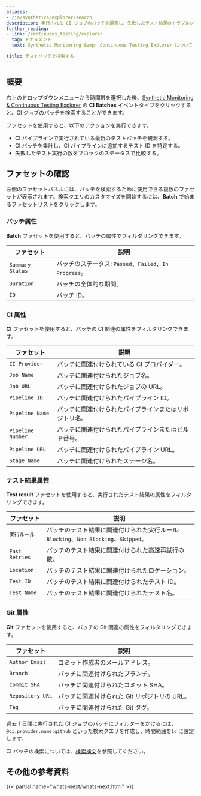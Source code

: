 ```yaml
---
aliases:
- /ja/synthetics/explorer/search
description: 実行された CI ジョブのバッチを調査し、失敗したテスト結果のトラブルシューティングを行います。
further_reading:
- link: /continuous_testing/explorer
  tag: ドキュメント
  text: Synthetic Monitoring &amp; Continuous Testing Explorer について

title: テストバッチを検索する
---
```


## 概要

右上のドロップダウンメニューから時間帯を選択した後、[Synthetic Monitoring & Continuous Testing Explorer][1] の **CI Batches** イベントタイプをクリックすると、CI ジョブのバッチを検索することができます。

ファセットを使用すると、以下のアクションを実行できます。

- CI パイプラインで実行されている最新のテストバッチを観測する。
- CI バッチを集計し、CI パイプラインに追加するテスト ID を特定する。
- 失敗したテスト実行の数をブロックのステータスで比較する。

## ファセットの確認

左側のファセットパネルには、バッチを検索するために使用できる複数のファセットが表示されます。検索クエリのカスタマイズを開始するには、**Batch** で始まるファセットリストをクリックします。

### バッチ属性

**Batch** ファセットを使用すると、バッチの属性でフィルタリングできます。

| ファセット            | 説明                                                 |
|------------------|-------------------------------------------------------------|
| `Summary Status` | バッチのステータス: `Passed`、`Failed`、`In Progress`。 |
| `Duration`       | バッチの全体的な期間。                          |
| `ID`             | バッチ ID。                                               |

### CI 属性

**CI** ファセットを使用すると、バッチの CI 関連の属性をフィルタリングできます。

| ファセット          | 説明                                 |
|----------------|---------------------------------------------|
| `CI Provider`  | バッチに関連付けられている CI プロバイダー。  |
| `Job Name`     | バッチに関連付けられたジョブ名。     |
| `Job URL`      | バッチに関連付けられたジョブの URL。      |
| `Pipeline ID`  | バッチに関連付けられたパイプライン ID。  |
| `Pipeline Name` | バッチに関連付けられたパイプラインまたはリポジトリ名。 |
| `Pipeline Number` | バッチに関連付けられたパイプラインまたはビルド番号。 |
| `Pipeline URL` | バッチに関連付けられたパイプライン URL。 |
| `Stage Name`   | バッチに関連付けられたステージ名。   |

### テスト結果属性

**Test result** ファセットを使用すると、実行されたテスト結果の属性をフィルタリングできます。

| ファセット            | 説明                                                                                             |
|------------------|---------------------------------------------------------------------------------------------------------|
| <code>実行ルール</code> | バッチのテスト結果に関連付けられた実行ルール: `Blocking`、`Non Blocking`、`Skipped`。 |
| `Fast Retries`   | バッチのテスト結果に関連付けられた高速再試行の数。                                |
| `Location`       | バッチのテスト結果に関連付けられたロケーション。                                              |
| `Test ID`        | バッチのテスト結果に関連付けられたテスト ID。                                               |
| `Test Name`      | バッチのテスト結果に関連付けられたテスト名。                                             |

### Git 属性

**Git** ファセットを使用すると、バッチの Git 関連の属性をフィルタリングできます。

| ファセット       | 説明                               |
|-------------|-------------------------------------------|
| `Author Email` | コミット作成者のメールアドレス。 |
| `Branch`    | バッチに関連付けられたブランチ。     |
| `Commit SHA`| バッチに関連付けられたコミット SHA。 |
| `Repository URL`| バッチに関連付けられた Git リポジトリの URL。 |
| `Tag`       | バッチに関連付けられた Git タグ。    |

過去 1 日間に実行された CI ジョブのバッチにフィルターをかけるには、`@ci.provider.name:github` といった検索クエリを作成し、時間範囲を`1d` に設定します。

CI バッチの検索については、[検索構文][2]を参照してください。

## その他の参考資料

{{< partial name="whats-next/whats-next.html" >}}

[1]: https://app.datadoghq.com/synthetics/explorer/
[2]: /ja/continuous_testing/explorer/search_syntax
